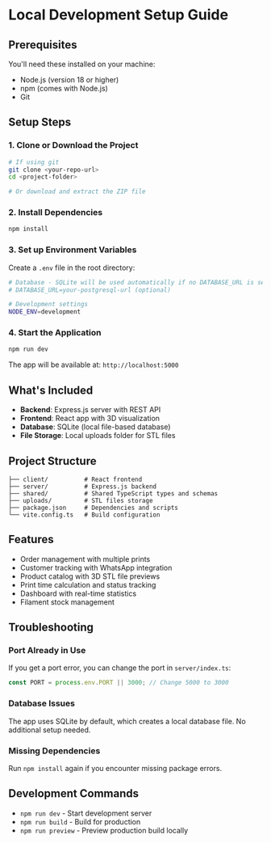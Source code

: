 # Local Development Setup Guide

## Prerequisites

You'll need these installed on your machine:
- Node.js (version 18 or higher)
- npm (comes with Node.js)
- Git

## Setup Steps

### 1. Clone or Download the Project
```bash
# If using git
git clone <your-repo-url>
cd <project-folder>

# Or download and extract the ZIP file
```

### 2. Install Dependencies
```bash
npm install
```

### 3. Set up Environment Variables
Create a `.env` file in the root directory:
```bash
# Database - SQLite will be used automatically if no DATABASE_URL is set
# DATABASE_URL=your-postgresql-url (optional)

# Development settings
NODE_ENV=development
```

### 4. Start the Application
```bash
npm run dev
```

The app will be available at: `http://localhost:5000`

## What's Included

- **Backend**: Express.js server with REST API
- **Frontend**: React app with 3D visualization
- **Database**: SQLite (local file-based database)
- **File Storage**: Local uploads folder for STL files

## Project Structure

```
├── client/          # React frontend
├── server/          # Express.js backend
├── shared/          # Shared TypeScript types and schemas
├── uploads/         # STL files storage
├── package.json     # Dependencies and scripts
└── vite.config.ts   # Build configuration
```

## Features

- Order management with multiple prints
- Customer tracking with WhatsApp integration
- Product catalog with 3D STL file previews
- Print time calculation and status tracking
- Dashboard with real-time statistics
- Filament stock management

## Troubleshooting

### Port Already in Use
If you get a port error, you can change the port in `server/index.ts`:
```typescript
const PORT = process.env.PORT || 3000; // Change 5000 to 3000
```

### Database Issues
The app uses SQLite by default, which creates a local database file. No additional setup needed.

### Missing Dependencies
Run `npm install` again if you encounter missing package errors.

## Development Commands

- `npm run dev` - Start development server
- `npm run build` - Build for production
- `npm run preview` - Preview production build locally
